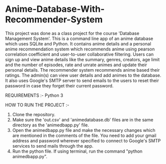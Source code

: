 # Anime-Database-With-Recommender-System

This project was done as a class project for the course 'Database Management System'. This is a command line app of an anime database which uses SQLite and Python. It contains anime details and a personal anime recommendation system which recommends anime using pearson correlation coefficient and user-to-user collaborative filtering. Users can sign up and view anime details like the summary, genres, creators, age limit and the number of episodes, rate and unrate animes and update their personal details. The recommender system recommends anime based their ratings. The admin(s) can view user details and add animes to the database. It also uses Google's SMTP server to send emails to the users to reset their password in case they forget their current password.

REQUIREMENTS :-
Python 3

HOW TO RUN THE PROJECT :-
1. Clone the repository.
2. Make sure the 'out.csv' and 'animedatabase.db' files are in the same directory as the 'animedbapp.py' file.
3. Open the animedbapp.py file and make the necessary changes which are mentioned in the comments of the file. You need to add your gmail address and password wherever specified to connect to Google's SMTP services to send mails through the app.
4. Run the python file. If using terminal, run the command "python animedbapp.py".
